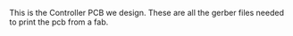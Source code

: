 This is the Controller PCB we design. These are all the gerber files needed to print the pcb from a fab.
